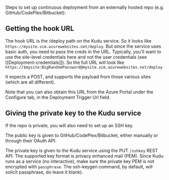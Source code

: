 Steps to set up continuous deployment from an externally hosted repo (e.g. GitHub/CodePlex/Bitbucket):

## Getting the hook URL

The hook URL is the /deploy path on the Kudu service. So it looks like `https://mysite.scm.azurewebsites.net/deploy`. But since the service uses basic auth, you need to pass the creds in the URL. Typically, you'll want to use the site-level credentials here and not the user credentials (see [[Deployment-credentials]]). So the full URL will look like `https://$mysite:BigRandomPassword@mysite.scm.azurewebsites.net/deploy`

It expects a POST, and supports the payload from those various sites (which are all different).

Note that you can also obtain this URL from the Azure Portal under the Configure tab, in the Deployment Trigger Url field.


## Giving the private key to the Kudu service

If the repo is private, you will also need to set up an SSH key.

The public key is given to GitHub/CodePlex/Bitbucket, either manually or through their OAuth API.

The private key is given to the Kudu service using the PUT `/sshkey` REST API. The supported key format is privacy enhanced mail (PEM).   Since Kudu runs as a service (no interactive), make sure the private key PEM is not encrypted with `passphrase`.  The ssh-keygen command, by default, will solicit passphrase, do leave it blank).
